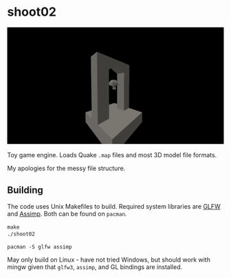 # shoot02

![cover image][cover image]

Toy game engine. Loads Quake `.map` files and most 3D model file formats.

My apologies for the messy file structure.

## Building

The code uses Unix Makefiles to build. Required system libraries are
[GLFW][glfw3 link] and [Assimp][assimp link]. Both can be found on `pacman`.

```
make
./shoot02
```

```
pacman -S glfw assimp
```

May only build on Linux - have not tried Windows, but should work with mingw
given that `glfw3`, `assimp`, and GL bindings are installed.

[glfw3 link]: https://github.com/glfw/glfw
[assimp link]: https://github.com/assimp/assimp
[cover image]: https://github.com/rwilliaise/shoot02/raw/main/cover.png

